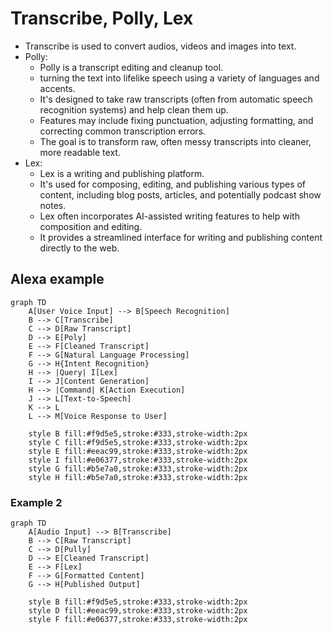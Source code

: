 # Transcribe, Polly, Lex

* Transcribe is used to convert audios, videos and images into text.&#x20;
* Polly:
  * Polly is a transcript editing and cleanup tool.
  * turning the text into lifelike speech using a variety of languages and accents.
  * It's designed to take raw transcripts (often from automatic speech recognition systems) and help clean them up.
  * Features may include fixing punctuation, adjusting formatting, and correcting common transcription errors.
  * The goal is to transform raw, often messy transcripts into cleaner, more readable text.
* Lex:
  * Lex is a writing and publishing platform.
  * It's used for composing, editing, and publishing various types of content, including blog posts, articles, and potentially podcast show notes.
  * Lex often incorporates AI-assisted writing features to help with composition and editing.
  * It provides a streamlined interface for writing and publishing content directly to the web.

## Alexa example



```mermaid
graph TD
    A[User Voice Input] --> B[Speech Recognition]
    B --> C[Transcribe]
    C --> D[Raw Transcript]
    D --> E[Poly]
    E --> F[Cleaned Transcript]
    F --> G[Natural Language Processing]
    G --> H{Intent Recognition}
    H --> |Query| I[Lex]
    I --> J[Content Generation]
    H --> |Command| K[Action Execution]
    J --> L[Text-to-Speech]
    K --> L
    L --> M[Voice Response to User]

    style B fill:#f9d5e5,stroke:#333,stroke-width:2px
    style C fill:#f9d5e5,stroke:#333,stroke-width:2px
    style E fill:#eeac99,stroke:#333,stroke-width:2px
    style I fill:#e06377,stroke:#333,stroke-width:2px
    style G fill:#b5e7a0,stroke:#333,stroke-width:2px
    style H fill:#b5e7a0,stroke:#333,stroke-width:2px
```

### Example 2



```mermaid
graph TD
    A[Audio Input] --> B[Transcribe]
    B --> C[Raw Transcript]
    C --> D[Pully]
    D --> E[Cleaned Transcript]
    E --> F[Lex]
    F --> G[Formatted Content]
    G --> H[Published Output]

    style B fill:#f9d5e5,stroke:#333,stroke-width:2px
    style D fill:#eeac99,stroke:#333,stroke-width:2px
    style F fill:#e06377,stroke:#333,stroke-width:2px
```

